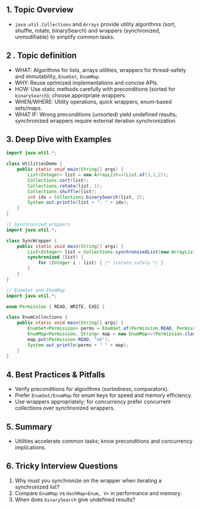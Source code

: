 ## 1. Topic Overview

- `java.util.Collections` and `Arrays` provide utility algorithms (sort, shuffle, rotate, binarySearch) and wrappers (synchronized, unmodifiable) to simplify common tasks.

## 2 . Topic definition

- WHAT: Algorithms for lists, arrays utilities, wrappers for thread-safety and immutability, `EnumSet`, `EnumMap`.
- WHY: Reuse optimized implementations and concise APIs.
- HOW: Use static methods carefully with preconditions (sorted for `binarySearch`); choose appropriate wrappers.
- WHEN/WHERE: Utility operations, quick wrappers, enum-based sets/maps.
- WHAT IF: Wrong preconditions (unsorted) yield undefined results; synchronized wrappers require external iteration synchronization.

## 3. Deep Dive with Examples

```java
import java.util.*;

class UtilitiesDemo {
    public static void main(String[] args) {
        List<Integer> list = new ArrayList<>(List.of(3,1,2));
        Collections.sort(list);
        Collections.rotate(list, 1);
        Collections.shuffle(list);
        int idx = Collections.binarySearch(list, 2);
        System.out.println(list + ": " + idx);
    }
}
```

```java
// Synchronized wrappers
import java.util.*;

class SyncWrapper {
    public static void main(String[] args) {
        List<Integer> list = Collections.synchronizedList(new ArrayList<>());
        synchronized (list) {
            for (Integer i : list) { /* iterate safely */ }
        }
    }
}
```

```java
// EnumSet and EnumMap
import java.util.*;

enum Permission { READ, WRITE, EXEC }

class EnumCollections {
    public static void main(String[] args) {
        EnumSet<Permission> perms = EnumSet.of(Permission.READ, Permission.WRITE);
        EnumMap<Permission, String> map = new EnumMap<>(Permission.class);
        map.put(Permission.READ, "ok");
        System.out.println(perms + " " + map);
    }
}
```

## 4. Best Practices & Pitfalls

- Verify preconditions for algorithms (sortedness, comparators).
- Prefer `EnumSet/EnumMap` for enum keys for speed and memory efficiency.
- Use wrappers appropriately; for concurrency prefer concurrent collections over synchronized wrappers.

## 5. Summary

- Utilities accelerate common tasks; know preconditions and concurrency implications.

## 6. Tricky Interview Questions

1. Why must you synchronize on the wrapper when iterating a synchronized list?
2. Compare `EnumMap` vs `HashMap<Enum, V>` in performance and memory.
3. When does `binarySearch` give undefined results?

